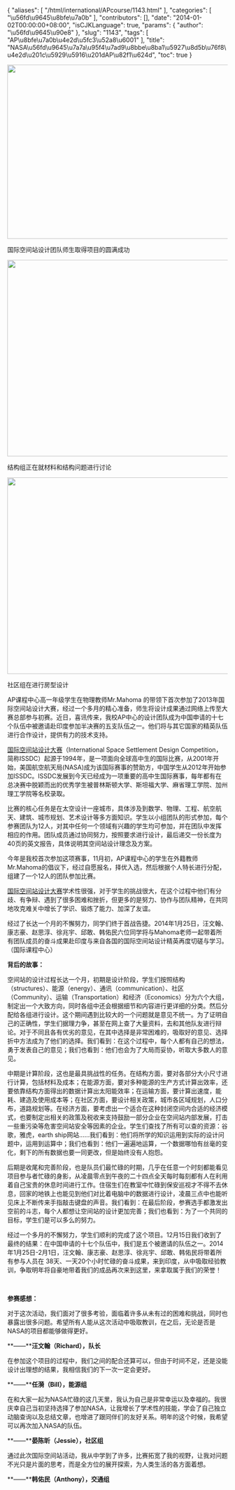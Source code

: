 {
    "aliases": [
        "/html/international/APcourse/1143.html"
    ],
    "categories": [
        "\u56fd\u9645\u8bfe\u7a0b"
    ],
    "contributors": [],
    "date": "2014-01-02T00:00:00+08:00",
    "isCJKLanguage": true,
    "params": {
        "author": "\u56fd\u9645\u90e8"
    },
    "slug": "1143",
    "tags": [
        "AP\u8bfe\u7a0b\u4e2d\u5fc3\u52a8\u6001"
    ],
    "title": "NASA\u56fd\u9645\u7a7a\u95f4\u7ad9\u8bbe\u8ba1\u5927\u8d5b\u76f8\u4e2d\u201c\u5929\u5916\u201dAP\u82f1\u624d",
    "toc": true
}


<img
    src="https://cdn.tfls.online/mirror/full/75b17f9c236566172a2e343358820043ef7080f6.jpg"
    style="display:block;margin-left:auto;margin-right:auto;"
    decoding="async"
    fetchpriority="auto"
    loading="lazy"
    height="397"
    width="600"
/>




国际空间站设计团队师生取得项目的圆满成功





<img
    src="https://cdn.tfls.online/mirror/full/485e908c21082ba4f4d273c80374aa1720977d93.jpg"
    style="display:block;margin-left:auto;margin-right:auto;"
    decoding="async"
    fetchpriority="auto"
    loading="lazy"
    height="448"
    width="600"
/>




结构组正在就材料和结构问题进行讨论





<img
    src="https://cdn.tfls.online/mirror/full/7ceb6c1a91cc290471c74aea18dd116bf6881900.jpg"
    style="display:block;margin-left:auto;margin-right:auto;"
    decoding="async"
    fetchpriority="auto"
    loading="lazy"
    height="448"
    width="600"
/>




社区组在进行房型设计




AP课程中心高一年级学生在物理教师Mr.Mahoma 的带领下首次参加了2013年国际空间站设计大赛，经过一个多月的精心准备，师生将设计成果通过网络上传至大赛总部参与初赛。近日，喜讯传来，我校AP中心的设计团队成为中国申请的十七个队伍中被邀请赴印度参加半决赛的五支队伍之一。他们将与其它国家的精英队伍进行合作设计，提供有力的技术支持。




[国际空间站设计大赛](http://spaceset.org/)（International
Space Settlement Design Competition，简称ISSDC）起源于1994年，是一项面向全球高中生的国际比赛，从2001年开始，美国航空航天局(NASA)成为该国际赛事的赞助方，中国学生从2012年开始参加ISSDC。ISSDC发展到今天已经成为一项重要的高中生国际赛事，每年都有在总决赛中脱颖而出的优秀学生被普林斯顿大学、斯坦福大学、麻省理工学院、加州理工学院等名校录取。




比赛的核心任务是在太空设计一座城市，具体涉及到数学、物理、工程、航空航天、建筑、城市规划、艺术设计等多方面知识。学生以小组团队的形式参加，每个参赛团队为12人，对其中任何一个领域有兴趣的学生均可参加，并在团队中发挥相应的作用。团队成员通过协同努力，按照要求进行设计，最后递交一份长度为40页的英文报告，具体说明其空间站设计理念及方案。




今年是我校首次参加这项赛事，11月初，AP课程中心的学生在外籍教师Mr.Mahoma的倡议下，经过自愿报名，择优入选，然后根据个人特长进行分配，组建了一个12人的团队参加比赛。




[国际空间站设计大赛](http://spaceset.org/)学术性很强，对于学生的挑战很大，在这个过程中他们有分歧、有争辩、遇到了很多困难和挫折，但更多的是努力、协作与团队精神，在共同地攻克难关中增长了学识、锻炼了能力、加深了友谊。




经过了长达一个月的不懈努力，同学们终于首战告捷。2014年1月25日，汪文翰、康志豪、赵思淳、徐兆宇、邱敢、韩佑民六位同学将与Mahoma老师一起带着所有团队成员的奋斗成果赴印度与来自各国的国际空间站设计精英再度切磋与学习。（国际课程中心）




  































**背后的故事：**




空间站的设计过程长达一个月，初期是设计阶段，学生们按照结构（structures）、能源（energy）、通讯（communication）、社区（Community）、运输（Transportation）和经济（Economics）分为六个大组，制定出一个大致方向，同时各组中还会根据细节和内容进行更详细的分类。然后分配给各组进行设计。这个期间遇到比较大的一个问题就是意见不统一。为了证明自己的正确性，学生们据理力争，甚至在网上查了大量资料，去和其他队友进行辩论。对于不同且各有优劣的意见，在其中选择是非常困难的，吸取好的意见、选择折中方法成为了他们的选择。我们看到：在这个过程中，每个人都有自己的想法，勇于发表自己的意见；我们也看到：他们也会为了大局而妥协，听取大多数人的意见。




中期是计算阶段，这也是最具挑战性的任务。在结构方面，要对各部分大小尺寸进行计算，包括材料及成本；在能源方面，要对多种能源的生产方式计算出效率，还要依靠结构方面得出的数据计算出太阳能效率；在运输方面，要计算出速度，能耗、建造及使用成本等；在社区方面，要设计相关政策，城市各区域规划，人口分布，道路规划等。在经济方面，要考虑出一个适合在这种封闭空间内合适的经济模式，也要制定出相关的政策及税收来支持鼓励一部分企业在空间站内部发展，打击一些重污染等危害空间站安全等因素的企业。学生们查找了所有可以查的资源：谷歌，雅虎，earth ship网站……我们看到：他们将所学的知识运用到实际的设计问题中，运用到运算中；我们也看到：他们一遍遍地运算，一个数据哪怕有丝毫的变化，剩下的所有数据也要一同更改，但是始终没有人抱怨。




后期是收尾和完善阶段，也是队员们最忙碌的时期，几乎在任意一个时刻都能看见项目参与者忙碌的身影，从凌晨零点到午夜的二十四点全天每时每刻都有人在利用着自己宝贵的休息时间进行工作。住宿生们在教室中忙碌到保安巡视才不得不去休息，回家的地铁上也能见到他们对比着电脑中的数据进行设计，凌晨三点中也能听见床上不断传来手指敲击键盘的声音。我们看到：在最后阶段，参赛选手都激发出空前的斗志，每个人都想让空间站的设计更加完善；我们也看到：为了一个共同的目标，学生们是可以多么的努力。




经过一个多月的不懈努力，学生们顺利的完成了这个项目。12月15日我们收到了最终的结果：在中国申请的十七个队伍中，我们是五个被邀请的队伍之一。2014年1月25日-2月1日，汪文翰、康志豪、赵思淳、徐兆宇、邱敢、韩佑民将带着所有参与人员在 38天、一天20个小时忙碌的奋斗成果，来到印度，从中吸取经验教训，争取明年将自豪地带着我们的成品再次来到这里，来拿取属于我们的荣誉！




 




**参赛感想：**




对于这次活动，我们面对了很多考验，面临着许多从未有过的困难和挑战，同时也暴露出很多问题。希望所有人能从这次活动中吸取教训，在之后，无论是否是NASA的项目都能够做得更好。




**——****汪文翰（Richard），队长**




在参加这个项目的过程中，我们之间的配合还算可以，但由于时间不足，还是没能设计出理想的结果，我相信我们的下一次一定会更好。




**——****任漪（Bill），能源组**




在和大家一起为NASA忙碌的这几天里，我认为自己是非常幸运以及幸福的。我很庆幸自己当初坚持选择了参加NASA，让我增长了学术性的技能，学会了自己独立动脑查询以及总结文章，也增进了跟同伴们的友好关系。明年的这个时候，我希望可以再次加入NASA的队伍。 




**——****晏陈昕（Jessie），社区组**




通过此次国际空间站活动，我从中学到了许多，比赛拓宽了我的视野，让我对问题不光只是片面的思考，而是全方位的展开探索，为人类生活的各方面着想。




**——****韩佑民（Anthony），交通组**




  



